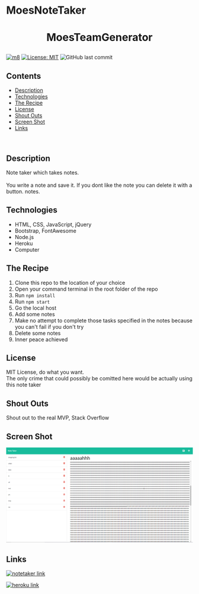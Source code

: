 # MoesNoteTaker

# **<p align="center"> MoesTeamGenerator </p>**

[![m8](https://img.shields.io/badge/Contributors-Me-orange?style=flat&logo=github&logoColor=orange)](https://github.com/moeac)
[![License: MIT](https://img.shields.io/badge/License-MIT-yellow.svg)](https://opensource.org/licenses/MIT)
![GitHub last commit](https://img.shields.io/github/last-commit/moeac/MoesNoteTaker)

## **Contents**
- [Description](#description)
- [Technologies](#technologies)
- [The Recipe](#the-recipe)
- [License](#license)
- [Shout Outs](#shout-outs)
- [Screen Shot](#screen-shot)
- [Links](#links)

<br>

## **Description**
Note taker which takes notes. 
<br><br>
You write a note and save it. If you dont like the note you can delete it with a button. notes.

## **Technologies**
- HTML, CSS, JavaScript, jQuery
- Bootstrap, FontAwesome
- Node.js
- Heroku
- Computer

## **The Recipe**
1. Clone this repo to the location of your choice
2. Open your command terminal in the root folder of the repo
3. Run `npm install`
4. Run `npm start`
5. Go the local host
6. Add some notes
7. Make no attempt to complete those tasks specified in the notes because you can't fail if you don't try
8. Delete some notes
9. Inner peace achieved

## **License**

MIT License, do what you want. <br>
The only crime that could possibly be comitted here would be actually using this note taker

## **Shout Outs**

Shout out to the real MVP, Stack Overflow

## **Screen Shot**

![itssupposedtobeascreenshotofthenotetakerbutiguessyoureseeingthistext](public/assets/images/screenshot.PNG)

## **Links**
[![notetaker link](https://img.shields.io/badge/GitHubLink-MoesNoteTaker-orange?style=flat&logo=github&logoColor=orange)](https://github.com/moeac/MoesNoteTaker)

[![heroku link](https://img.shields.io/badge/HerokuLink-MoesNoteTaker-3B2F63?style=flat&logo=heroku&logoColor=3B2F63)](https://polar-coast-66124.herokuapp.com/)
